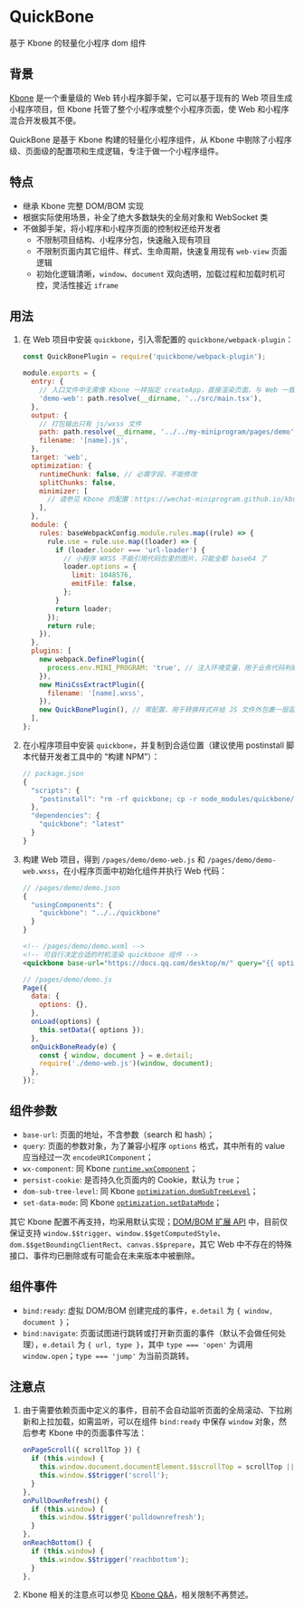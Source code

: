 # QuickBone

基于 Kbone 的轻量化小程序 dom 组件

## 背景

[Kbone](https://github.com/Tencent/kbone) 是一个重量级的 Web 转小程序脚手架，它可以基于现有的 Web 项目生成小程序项目，但 Kbone 托管了整个小程序或整个小程序页面，使 Web 和小程序混合开发极其不便。

QuickBone 是基于 Kbone 构建的轻量化小程序组件，从 Kbone 中剔除了小程序级、页面级的配置项和生成逻辑，专注于做一个小程序组件。

## 特点

- 继承 Kbone 完整 DOM/BOM 实现
- 根据实际使用场景，补全了绝大多数缺失的全局对象和 WebSocket 类
- 不做脚手架，将小程序和小程序页面的控制权还给开发者
  - 不限制项目结构、小程序分包，快速融入现有项目
  - 不限制页面内其它组件、样式、生命周期，快速复用现有 `web-view` 页面逻辑
  - 初始化逻辑清晰，`window`、`document` 双向透明，加载过程和加载时机可控，灵活性接近 `iframe`

## 用法

1.  在 Web 项目中安装 `quickbone`，引入零配置的 `quickbone/webpack-plugin`：

    ```js
    const QuickBonePlugin = require('quickbone/webpack-plugin');

    module.exports = {
      entry: {
        // 入口文件中无需像 Kbone 一样指定 createApp，直接渲染页面，与 Web 一致
        'demo-web': path.resolve(__dirname, '../src/main.tsx'),
      },
      output: {
        // 打包输出只有 js/wxss 文件
        path: path.resolve(__dirname, '../../my-miniprogram/pages/demo'),
        filename: '[name].js',
      },
      target: 'web',
      optimization: {
        runtimeChunk: false, // 必需字段，不能修改
        splitChunks: false,
        minimizer: [
          // 请参见 Kbone 的配置：https://wechat-miniprogram.github.io/kbone/docs/guide/tutorial.html
        ],
      },
      module: {
        rules: baseWebpackConfig.module.rules.map((rule) => {
          rule.use = rule.use.map((loader) => {
            if (loader.loader === 'url-loader') {
              // 小程序 WXSS 不能引用代码包里的图片，只能全都 base64 了
              loader.options = {
                limit: 1048576,
                emitFile: false,
              };
            }
            return loader;
          });
          return rule;
        }),
      },
      plugins: [
        new webpack.DefinePlugin({
          process.env.MINI_PROGRAM: 'true', // 注入环境变量，用于业务代码判断
        }),
        new MiniCssExtractPlugin({
          filename: '[name].wxss',
        }),
        new QuickBonePlugin(), // 零配置，用于转换样式并给 JS 文件外包裹一层函数
      ],
    };
    ```

2.  在小程序项目中安装 `quickbone`，并复制到合适位置（建议使用 postinstall 脚本代替开发者工具中的 “构建 NPM”）：

    ```js
    // package.json
    {
      "scripts": {
        "postinstall": "rm -rf quickbone; cp -r node_modules/quickbone/src quickbone"
      },
      "dependencies": {
        "quickbone": "latest"
      }
    }
    ```

3.  构建 Web 项目，得到 `/pages/demo/demo-web.js` 和 `/pages/demo/demo-web.wxss`，在小程序页面中初始化组件并执行 Web 代码：

    ```js
    // /pages/demo/demo.json
    {
      "usingComponents": {
        "quickbone": "../../quickbone"
      }
    }
    ```

    ```xml
    <!-- /pages/demo/demo.wxml -->
    <!-- 可自行决定合适的时机渲染 quickbone 组件 -->
    <quickbone base-url="https://docs.qq.com/desktop/m/" query="{{ options }}" bind:ready="onQuickBoneReady"></quickbone>
    ```

    ```js
    // /pages/demo/demo.js
    Page({
      data: {
        options: {},
      },
      onLoad(options) {
        this.setData({ options });
      },
      onQuickBoneReady(e) {
        const { window, document } = e.detail;
        require('./demo-web.js')(window, document);
      },
    });
    ```

## 组件参数

- `base-url`: 页面的地址，不含参数（search 和 hash）；
- `query`: 页面的参数对象，为了兼容小程序 `options` 格式，其中所有的 value 应当经过一次 `encodeURIComponent`；
- `wx-component`: 同 Kbone [`runtime.wxComponent`](https://wechat-miniprogram.github.io/kbone/docs/config/#runtime-wxcomponent)；
- `persist-cookie`: 是否持久化页面内的 Cookie，默认为 `true`；
- `dom-sub-tree-level`: 同 Kbone [`optimization.domSubTreeLevel`](https://wechat-miniprogram.github.io/kbone/docs/config/#optimization-domsubtreelevel)；
- `set-data-mode`: 同 Kbone [`optimization.setDataMode`](https://wechat-miniprogram.github.io/kbone/docs/config/#optimization-setdatamode)；

其它 Kbone 配置不再支持，均采用默认实现；[DOM/BOM 扩展 API](https://wechat-miniprogram.github.io/kbone/docs/domextend/) 中，目前仅保证支持 `window.$$trigger`、`window.$$getComputedStyle`、`dom.$$getBoundingClientRect`、`canvas.$$prepare`，其它 Web 中不存在的特殊接口、事件均已删除或有可能会在未来版本中被删除。

## 组件事件

- `bind:ready`: 虚拟 DOM/BOM 创建完成的事件，`e.detail` 为 `{ window, document }`；
- `bind:navigate`: 页面试图进行跳转或打开新页面的事件（默认不会做任何处理），`e.detail` 为 `{ url, type }`，其中 `type === 'open'` 为调用 `window.open`；`type === 'jump'` 为当前页跳转。

## 注意点

1.  由于需要依赖页面中定义的事件，目前不会自动监听页面的全局滚动、下拉刷新和上拉加载，如需监听，可以在组件 `bind:ready` 中保存 `window` 对象，然后参考 Kbone 中的页面事件写法：

    ```js
    onPageScroll({ scrollTop }) {
      if (this.window) {
        this.window.document.documentElement.$$scrollTop = scrollTop || 0;
        this.window.$$trigger('scroll');
      }
    },
    onPullDownRefresh() {
      if (this.window) {
        this.window.$$trigger('pulldownrefresh');
      }
    },
    onReachBottom() {
      if (this.window) {
        this.window.$$trigger('reachbottom');
      }
    },
    ```

2.  Kbone 相关的注意点可以参见 [Kbone Q&A](https://wechat-miniprogram.github.io/kbone/docs/qa/)，相关限制不再赘述。
